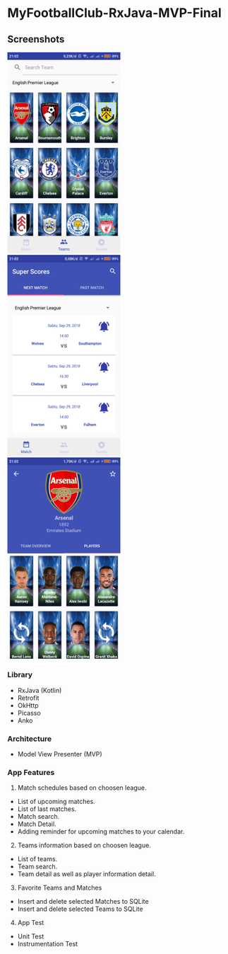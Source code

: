 # MyFootballClub-RxJava-MVP-Final
## Screenshots

<img src="https://github.com/ddiffa/MyFootballClub-RxJava-MVP-Final/blob/master/screenshot/Screenshot_2018-09-26-21-02-19-542_com.example.ddiff.myfootballclubapi.png"
width="256">&nbsp;&nbsp;&nbsp;
<img src="https://github.com/ddiffa/MyFootballClub-RxJava-MVP-Final/blob/master/screenshot/Screenshot_2018-09-26-21-02-14-773_com.example.ddiff.myfootballclubapi.png"
width="256">&nbsp;&nbsp;&nbsp;
<img src="https://github.com/ddiffa/MyFootballClub-RxJava-MVP-Final/blob/master/screenshot/Screenshot_2018-09-26-21-02-45-318_com.example.ddiff.myfootballclubapi.png"
width="256">&nbsp;&nbsp;&nbsp;

### Library
- RxJava (Kotlin)
- Retrofit
- OkHttp
- Picasso
- Anko

### Architecture
- Model View Presenter (MVP)

### App Features

1. Match schedules based on choosen league.

 - List of upcoming matches.
 - List of last matches.
 - Match search.
 - Match Detail.
 - Adding reminder for upcoming matches to your calendar.

2. Teams information based on choosen league.

 - List of teams.
 - Team search.
 - Team detail as well as player information detail.

3. Favorite Teams and Matches
 - Insert and delete selected Matches to SQLite
 - Insert and delete selected Teams to SQLite

4. App Test
 - Unit Test
 - Instrumentation Test
